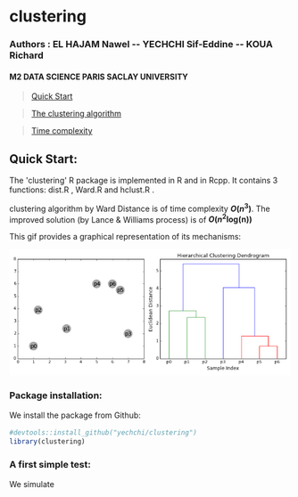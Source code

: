 # clustering

### Authors : EL HAJAM Nawel -- YECHCHI Sif-Eddine -- KOUA Richard

#### M2 DATA SCIENCE PARIS SACLAY UNIVERSITY

> [Quick Start](#qs)

> [The clustering algorithm](#com)

> [Time complexity](#time)


## Quick Start:

The 'clustering' R package is implemented in R and in Rcpp. It contains 3 functions: dist.R , Ward.R and hclust.R .

clustering algorithm by Ward Distance is of time complexity ***O*(*n*<sup>3</sup>)**. The improved solution (by Lance & Williams process) is of  ***O*(*n*<sup>2</sup>log(n))**

This gif provides a graphical representation of its mechanisms:

![](hierarchical.gif)
### Package installation:

We install the package from Github:

``` r
#devtools::install_github("yechchi/clustering")
library(clustering)
```

### A first simple test:

We simulate 

``` r
```
